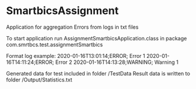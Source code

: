 # SmartbicsAssignment
Application for aggregation Errors from logs in txt files


To start application run AssignmentSmartbicsApplication.class in package com.smrtbcs.test.assignmentSmartbics


Format log example:
2020-01-16T13:01:14;ERROR; Error 1
2020-01-16T14:11:24;ERROR; Error 2
2020-01-16T14:13:28;WARNING; Warning 1

Generated data for test included in folder /TestData
Result data is written to folder /Output/Statistics.txt
